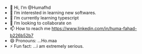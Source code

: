 - 👋 Hi, I’m @Humafhd
- 👀 I’m interested in learning new softwares.
- 🌱 I’m currently learning typescript
- 💞️ I’m looking to collaborate on 
- 📫 How to reach me https://www.linkedin.com/in/huma-fahad-b226b52b7
- 😄 Pronouns: ...Ho.maa
- ⚡ Fun fact: ...i am extremely serious.

<!---
Humafhd/Humafhd is a ✨ special ✨ repository because its `README.md` (this file) appears on your GitHub profile.
You can click the Preview link to take a look at your changes.
--->
